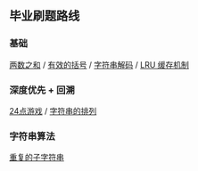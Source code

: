 ## 毕业刷题路线

### 基础
[两数之和]() / [有效的括号]() / [字符串解码]() / [LRU 缓存机制]()

### 深度优先 + 回溯
[24点游戏](https://leetcode-cn.com/problems/24-game/) / [字符串的排列](https://leetcode-cn.com/problems/zi-fu-chuan-de-pai-lie-lcof/)

### 字符串算法
[重复的子字符串](https://leetcode-cn.com/problems/repeated-substring-pattern/)














